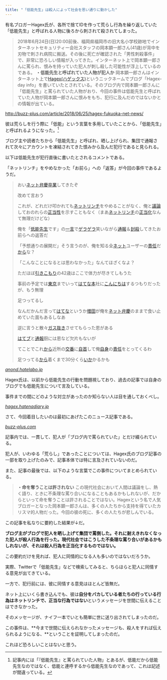 ```yaml
---
title: "「低能先生」は殺人によって社会を思い通りに動かした"
---
```


有名ブロガーHagex氏が、各所で捨てIDを作って荒らし行為を繰り返していた「低能先生」と呼ばれる人物に後ろから刺されて殺されてしまった。

> 2018年6月24日(日)20:00前後、福岡県福岡市の旧大名小学校跡地でインターネットセキュリティー会社スタッフの岡本顕一郎さん(41歳)が背中を刃物で刺され病院に搬送。その後に死亡が確認された「男性刺殺事件」で、非常に恐ろしい情報が入ってきた。インターネット上で岡本顕一郎さんに罵られ、恨みを持っていた犯人が刺し殺した可能性が浮上しているのである。 **・低能先生と呼ばれていた人物が犯人か**
> 岡本顕一郎さんはインターネット上で[Hagex(ハゲックス)](http://buzz-plus.com/article/2018/06/25/hagex-fukuoka-news/)というニックネームでブログ「Hagex-day info」を書いていたとされている。そのブログ内で岡本顕一郎さんに「低能先生」と罵られていた人物がおり、今回の事件は低能先生と呼ばれていた人物が岡本顕一郎さんに恨みをもち、犯行に及んだのではないかとの情報が出ている。

http://buzz-plus.com/article/2018/06/25/hagex-fukuoka-net-news/

彼は荒らしを行う際に「低能」という言葉を多用していたことから、「低能先生」と呼ばれるようになった。[^1]

[^1]: 記事内には「『低能先生』と罵られていた人物」とあるが、低能だから低能先生なのではなく、低能と連呼するから低能先生なのであって、これは記述が間違っている。

ブログ主や読者たちから「低能先生」と呼ばれ、晒し上げられ、集団で通報されて次々にアカウントを凍結されてきた恨みから及んだ犯行であると見られる。

以下は低能先生が犯行直後に書いたとされるコメントである。

「ネットリンチ」をやめなかった「お前ら」への「返答」が今回の事件であるようだ。

> おい[ネット弁慶](https://anond.hatelabo.jp/keyword/ネット弁慶)[卒業](https://anond.hatelabo.jp/keyword/卒業)してきたぞ
> 
> 改めて言おう
> 
> これが、どれだけ叩かれても[ネット](https://anond.hatelabo.jp/keyword/ネット)[リンチ](https://anond.hatelabo.jp/keyword/リンチ)をやめることがなく、俺と[議論](https://anond.hatelabo.jp/keyword/議論)しておのれらの[正当性](https://anond.hatelabo.jp/keyword/正当性)を示すこともなく（まあ[ネット](https://anond.hatelabo.jp/keyword/ネット)[リンチ](https://anond.hatelabo.jp/keyword/リンチ)の[正当化](https://anond.hatelabo.jp/keyword/正当化)なんて無理だけどな）
> 
> 俺を「[低能](https://anond.hatelabo.jp/keyword/低能)[先生](https://anond.hatelabo.jp/keyword/先生)です」の[一言](https://anond.hatelabo.jp/keyword/一言)で[ゲラ](https://anond.hatelabo.jp/keyword/ゲラ)[ゲラ](https://anond.hatelabo.jp/keyword/ゲラ)笑いながら[通報](https://anond.hatelabo.jp/keyword/通報)＆[封殺](https://anond.hatelabo.jp/keyword/封殺)してきたお前らへの返答だ
> 
> 「予想通りの展開だ」そう言うのが、俺を知る全[ネット](https://anond.hatelabo.jp/keyword/ネット)ユーザーの[責任](https://anond.hatelabo.jp/keyword/責任)だ[から](https://anond.hatelabo.jp/keyword/から)な？
> 
> 「こんなことになるとは思わなかった」なんてほざくなよ？
> 
> ただほぼ[引きこもり](https://anond.hatelabo.jp/keyword/引きこもり)の42歳はここで体力が尽きてしもうた
> 
> 事前の予定では[東京](https://anond.hatelabo.jp/keyword/東京)までいって[はてな本](https://anond.hatelabo.jp/keyword/はてな本)社に[こんにちは](https://anond.hatelabo.jp/keyword/こんにちは)するつもりだったが、もう無理
> 
> 足つってるし
> 
> なんだかんだ言って[はてな](https://anond.hatelabo.jp/keyword/はてな)というか[増田](https://anond.hatelabo.jp/keyword/増田)が俺を[ネット弁慶](https://anond.hatelabo.jp/keyword/ネット弁慶)のままで食い止めていた面もあるしなあ
> 
> 逆に言うと散々[ガス抜き](https://anond.hatelabo.jp/keyword/ガス抜き)させてもらった恩がある
> 
> [はてブ](https://anond.hatelabo.jp/keyword/はてブ)と[通報](https://anond.hatelabo.jp/keyword/通報)厨には恩など欠片もないが
> 
> てことでこれ[から](https://anond.hatelabo.jp/keyword/から)近所の[交番](https://anond.hatelabo.jp/keyword/交番)に[自首](https://anond.hatelabo.jp/keyword/自首)して俺[自身](https://anond.hatelabo.jp/keyword/自身)の[責任](https://anond.hatelabo.jp/keyword/責任)をとってくるわ
> 
> 足つってる[から](https://anond.hatelabo.jp/keyword/から)着くまで30分くら[いか](https://anond.hatelabo.jp/keyword/いか)かるかも

<cite class="hatena-citation">[anond.hatelabo.jp](https://anond.hatelabo.jp/20180624222908)</cite>

Hagex氏は、以前から低能先生の行動を問題視しており、過去の記事では自身のブログでも低能先生について言及している。

事件までの間にどのような対立があったのか知らない人は目を通しておくべし。

<cite class="hatena-citation">[hagex.hatenadiary.jp](http://hagex.hatenadiary.jp/entry/2018/05/02/112825)</cite>

さて、今回着目したいのは最初にあげたこのニュース記事である。

<cite class="hatena-citation">[buzz-plus.com](http://buzz-plus.com/article/2018/06/25/hagex-fukuoka-net-news/)</cite>

記事内では、一貫して、犯人が「ブログ内で罵られていた」とだけ綴られている。

犯人が、いわゆる「荒らし」であったことについては、Hagex氏のブログ記事の一部を取り上げたのみで、記事本体では特に言及されていないのだ。

また、記事の最後では、以下のような言葉でこの事件についてまとめられている。

> **・命を奪うことは許されない**
> この現代社会において人間は議論をし、熱く語り、ときに不条理な罵り合いになることもあるかもしれないが、だからといって命を奪うことは許されることではない。Hagexという名で人気ブロガーとなった岡本顕一郎さんは、多くの人たちから支持を得ていたカリスマ的人物だった。今回の彼の死に、多くの人たちが悲しんでいる。

この記事を私なりに要約した結果が↓だ。

**ブログ主がブログで犯人を晒し上げて集団で罵倒した。それに耐えきれなくなった犯人が殺人行為を行った。現代社会ではこうした不条理な罵り合いがあるかもしれないが、それは殺人行為を正当化するものではない。**

この要約だけを見れば、犯人に同情的になる人も多いのではないだろうか。

実際、Twitterで「低能先生」などで検索してみると、ちらほらと犯人に同情する意見が出てきている。

一方で、犯行前には、彼に同情する意見はほとんど皆無だ。

ネット上にいくら書き込んでも、彼は**自分をバカしている者たちの行っている行為はネットリンチで、正当な行為ではない**というメッセージを世間に伝えることはできなかった。

そのメッセージが、ナイフ一本でいとも簡単に世に送り出されてしまったのだ。

この事件は、**今まで世間に伝えられなかったメッセージも、殺人をすれば伝えられるようになる、**ということを証明してしまったのだ。

これほど恐ろしいことはないと思う。

<script async="" src="https://platform.twitter.com/widgets.js" charset="utf-8"></script>
